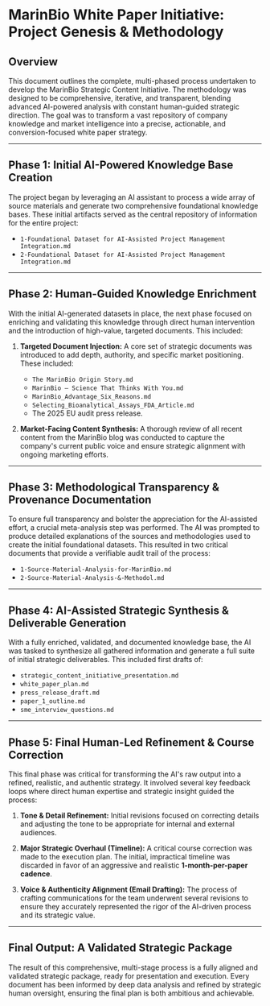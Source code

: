 # MarinBio White Paper Initiative: Project Genesis & Methodology

## Overview

This document outlines the complete, multi-phased process undertaken to develop the MarinBio Strategic Content Initiative. The methodology was designed to be comprehensive, iterative, and transparent, blending advanced AI-powered analysis with constant human-guided strategic direction. The goal was to transform a vast repository of company knowledge and market intelligence into a precise, actionable, and conversion-focused white paper strategy.

---

## Phase 1: Initial AI-Powered Knowledge Base Creation

The project began by leveraging an AI assistant to process a wide array of source materials and generate two comprehensive foundational knowledge bases. These initial artifacts served as the central repository of information for the entire project:

*   `1-Foundational Dataset for AI-Assisted Project Management Integration.md`
*   `2-Foundational Dataset for AI-Assisted Project Management Integration.md`

---

## Phase 2: Human-Guided Knowledge Enrichment

With the initial AI-generated datasets in place, the next phase focused on enriching and validating this knowledge through direct human intervention and the introduction of high-value, targeted documents. This included:

1.  **Targeted Document Injection:** A core set of strategic documents was introduced to add depth, authority, and specific market positioning. These included:
    *   `The MarinBio Origin Story.md`
    *   `MarinBio — Science That Thinks With You.md`
    *   `MarinBio_Advantage_Six_Reasons.md`
    *   `Selecting_Bioanalytical_Assays_FDA_Article.md`
    *   The 2025 EU audit press release.

2.  **Market-Facing Content Synthesis:** A thorough review of all recent content from the MarinBio blog was conducted to capture the company's current public voice and ensure strategic alignment with ongoing marketing efforts.

---

## Phase 3: Methodological Transparency & Provenance Documentation

To ensure full transparency and bolster the appreciation for the AI-assisted effort, a crucial meta-analysis step was performed. The AI was prompted to produce detailed explanations of the sources and methodologies used to create the initial foundational datasets. This resulted in two critical documents that provide a verifiable audit trail of the process:

*   `1-Source-Material-Analysis-for-MarinBio.md`
*   `2-Source-Material-Analysis-&-Methodol.md`

---

## Phase 4: AI-Assisted Strategic Synthesis & Deliverable Generation

With a fully enriched, validated, and documented knowledge base, the AI was tasked to synthesize all gathered information and generate a full suite of initial strategic deliverables. This included first drafts of:

*   `strategic_content_initiative_presentation.md`
*   `white_paper_plan.md`
*   `press_release_draft.md`
*   `paper_1_outline.md`
*   `sme_interview_questions.md`

---

## Phase 5: Final Human-Led Refinement & Course Correction

This final phase was critical for transforming the AI's raw output into a refined, realistic, and authentic strategy. It involved several key feedback loops where direct human expertise and strategic insight guided the process:

1.  **Tone & Detail Refinement:** Initial revisions focused on correcting details and adjusting the tone to be appropriate for internal and external audiences.

2.  **Major Strategic Overhaul (Timeline):** A critical course correction was made to the execution plan. The initial, impractical timeline was discarded in favor of an aggressive and realistic **1-month-per-paper cadence**.

3.  **Voice & Authenticity Alignment (Email Drafting):** The process of crafting communications for the team underwent several revisions to ensure they accurately represented the rigor of the AI-driven process and its strategic value.

---

## Final Output: A Validated Strategic Package

The result of this comprehensive, multi-stage process is a fully aligned and validated strategic package, ready for presentation and execution. Every document has been informed by deep data analysis and refined by strategic human oversight, ensuring the final plan is both ambitious and achievable.
